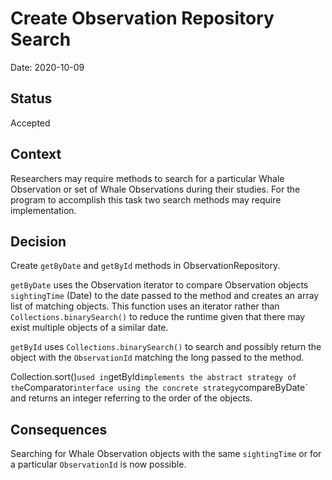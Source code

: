 # Create Observation Repository Search

Date: 2020-10-09

## Status

Accepted

## Context

Researchers may require methods to search for a particular Whale Observation or set of Whale Observations during their
studies. For the program to accomplish this task two search methods may require implementation.

## Decision

Create `getByDate` and `getById` methods in ObservationRepository.

`getByDate` uses the Observation iterator to compare Observation objects `sightingTime` (Date) to the date passed to the
method and creates an array list of matching objects. This function uses an iterator rather than `Collections.binarySearch()`
to reduce the runtime given that there may exist multiple objects of a similar date.

`getById` uses `Collections.binarySearch()` to search and possibly return the object with the `ObservationId` matching
the long passed to the method.

Collection.sort()` used in `getById` implements the abstract strategy of the `Comparator` interface using the concrete
strategy `compareByDate` and returns an integer referring to the order of the objects.

## Consequences

Searching for Whale Observation objects with the same `sightingTime` or for a particular `ObservationId` is now 
possible.

